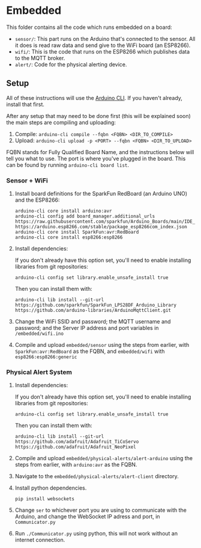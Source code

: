 # Embedded

This folder contains all the code which runs embedded on a board:

- `sensor/`: This part runs on the Arduino that's connected to the sensor. All it does is read raw data and send give to the WiFi board (an ESP8266).
- `wifi/`: This is the code that runs on the ESP8266 which publishes data to the MQTT broker.
- `alert/`: Code for the physical alerting device.
 
## Setup

All of these instructions will use the [Arduino CLI](https://arduino.github.io/arduino-cli). If you haven't already, install that first.

After any setup that may need to be done first (this will be explained soon) the main steps are compiling and uploading:

1. Compile: `arduino-cli compile --fqbn <FQBN> <DIR_TO_COMPILE>`
2. Upload: `arduino-cli upload -p <PORT> --fqbn <FQBN> <DIR_TO_UPLOAD>`

FQBN stands for Fully Qualified Board Name, and the instructions below will tell you what to use. The port is where you've plugged in the board. This can be found by running `arduino-cli board list`.

### Sensor + WiFi

1. Install board definitions for the SparkFun RedBoard (an Arduino UNO) and the ESP8266:

    ```
    arduino-cli core install arduino:avr
    arduino-cli config add board_manager.additional_urls https://raw.githubusercontent.com/sparkfun/Arduino_Boards/main/IDE_Board_Manager/package_sparkfun_index.json https://arduino.esp8266.com/stable/package_esp8266com_index.json
    arduino-cli core install SparkFun:avr:RedBoard
    arduino-cli core install esp8266:esp8266
    ```

2. Install dependencies:

    If you don't already have this option set, you'll need to enable installing libraries from git repositories:

    ```
    arduino-cli config set library.enable_unsafe_install true
    ```

    Then you can install them with:  

    ```
    arduino-cli lib install --git-url https://github.com/sparkfun/SparkFun_LPS28DF_Arduino_Library https://github.com/arduino-libraries/ArduinoMqttClient.git
    ```

3. Change the WiFi SSID and password; the MQTT username and password; and the Server IP address and port variables in `/embedded/wifi.ino`
4. Compile and upload `embedded/sensor` using the steps from earlier, with `SparkFun:avr:RedBoard` as the FQBN, and `embedded/wifi` with `esp8266:esp8266:generic`

### Physical Alert System

1. Install dependencies:

    If you don't already have this option set, you'll need to enable installing libraries from git repositories:  

    ```
    arduino-cli config set library.enable_unsafe_install true
    ```
    
    Then you can install them with:  

    ```
    arduino-cli lib install --git-url https://github.com/adafruit/Adafruit_TiCoServo https://github.com/adafruit/Adafruit_NeoPixel
    ```
   
2. Compile and upload `embedded/physical-alerts/alert-arduino` using the steps from earlier, with `arduino:avr` as the FQBN.

3. Navigate to the `embedded/physical-alerts/alert-client` directory.

4. Install python dependencies.

   ```
   pip install websockets
   ```

5. Change `ser` to whichever port you are using to communicate with the Arduino, and change the WebSocket IP adress and port, in `Communicator.py`

6. Run `./Communicator.py` using python, this will not work without an internet connection.
